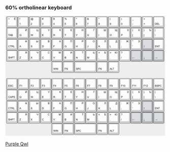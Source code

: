 ### 60% ortholinear keyboard

![](assets/layot-60.png)

[Purple Qwl](https://github.com/SonalPinto/purple-owl)
